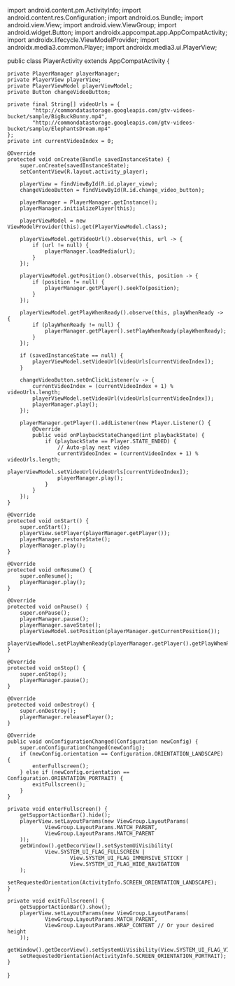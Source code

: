 import android.content.pm.ActivityInfo;
import android.content.res.Configuration;
import android.os.Bundle;
import android.view.View;
import android.view.ViewGroup;
import android.widget.Button;
import androidx.appcompat.app.AppCompatActivity;
import androidx.lifecycle.ViewModelProvider;
import androidx.media3.common.Player;
import androidx.media3.ui.PlayerView;

public class PlayerActivity extends AppCompatActivity {

    private PlayerManager playerManager;
    private PlayerView playerView;
    private PlayerViewModel playerViewModel;
    private Button changeVideoButton;

    private final String[] videoUrls = {
            "http://commondatastorage.googleapis.com/gtv-videos-bucket/sample/BigBuckBunny.mp4",
            "http://commondatastorage.googleapis.com/gtv-videos-bucket/sample/ElephantsDream.mp4"
    };
    private int currentVideoIndex = 0;

    @Override
    protected void onCreate(Bundle savedInstanceState) {
        super.onCreate(savedInstanceState);
        setContentView(R.layout.activity_player);

        playerView = findViewById(R.id.player_view);
        changeVideoButton = findViewById(R.id.change_video_button);

        playerManager = PlayerManager.getInstance();
        playerManager.initializePlayer(this);

        playerViewModel = new ViewModelProvider(this).get(PlayerViewModel.class);

        playerViewModel.getVideoUrl().observe(this, url -> {
            if (url != null) {
                playerManager.loadMedia(url);
            }
        });

        playerViewModel.getPosition().observe(this, position -> {
            if (position != null) {
                playerManager.getPlayer().seekTo(position);
            }
        });

        playerViewModel.getPlayWhenReady().observe(this, playWhenReady -> {
            if (playWhenReady != null) {
                playerManager.getPlayer().setPlayWhenReady(playWhenReady);
            }
        });

        if (savedInstanceState == null) {
            playerViewModel.setVideoUrl(videoUrls[currentVideoIndex]);
        }

        changeVideoButton.setOnClickListener(v -> {
            currentVideoIndex = (currentVideoIndex + 1) % videoUrls.length;
            playerViewModel.setVideoUrl(videoUrls[currentVideoIndex]);
            playerManager.play();
        });

        playerManager.getPlayer().addListener(new Player.Listener() {
            @Override
            public void onPlaybackStateChanged(int playbackState) {
                if (playbackState == Player.STATE_ENDED) {
                    // Auto-play next video
                    currentVideoIndex = (currentVideoIndex + 1) % videoUrls.length;
                    playerViewModel.setVideoUrl(videoUrls[currentVideoIndex]);
                    playerManager.play();
                }
            }
        });
    }

    @Override
    protected void onStart() {
        super.onStart();
        playerView.setPlayer(playerManager.getPlayer());
        playerManager.restoreState();
        playerManager.play();
    }

    @Override
    protected void onResume() {
        super.onResume();
        playerManager.play();
    }

    @Override
    protected void onPause() {
        super.onPause();
        playerManager.pause();
        playerManager.saveState();
        playerViewModel.setPosition(playerManager.getCurrentPosition());
        playerViewModel.setPlayWhenReady(playerManager.getPlayer().getPlayWhenReady());
    }

    @Override
    protected void onStop() {
        super.onStop();
        playerManager.pause();
    }

    @Override
    protected void onDestroy() {
        super.onDestroy();
        playerManager.releasePlayer();
    }

    @Override
    public void onConfigurationChanged(Configuration newConfig) {
        super.onConfigurationChanged(newConfig);
        if (newConfig.orientation == Configuration.ORIENTATION_LANDSCAPE) {
            enterFullscreen();
        } else if (newConfig.orientation == Configuration.ORIENTATION_PORTRAIT) {
            exitFullscreen();
        }
    }

    private void enterFullscreen() {
        getSupportActionBar().hide();
        playerView.setLayoutParams(new ViewGroup.LayoutParams(
                ViewGroup.LayoutParams.MATCH_PARENT,
                ViewGroup.LayoutParams.MATCH_PARENT
        ));
        getWindow().getDecorView().setSystemUiVisibility(
                View.SYSTEM_UI_FLAG_FULLSCREEN |
                        View.SYSTEM_UI_FLAG_IMMERSIVE_STICKY |
                        View.SYSTEM_UI_FLAG_HIDE_NAVIGATION
        );
        setRequestedOrientation(ActivityInfo.SCREEN_ORIENTATION_LANDSCAPE);
    }

    private void exitFullscreen() {
        getSupportActionBar().show();
        playerView.setLayoutParams(new ViewGroup.LayoutParams(
                ViewGroup.LayoutParams.MATCH_PARENT,
                ViewGroup.LayoutParams.WRAP_CONTENT // Or your desired height
        ));
        getWindow().getDecorView().setSystemUiVisibility(View.SYSTEM_UI_FLAG_VISIBLE);
        setRequestedOrientation(ActivityInfo.SCREEN_ORIENTATION_PORTRAIT);
    }
}